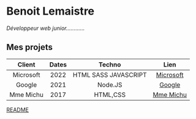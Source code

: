 # Benoit Lemaistre

*Développeur web junior............*

## Mes projets 

| Client | Dates | Techno |  Lien |
| :-: |:-:|:-:| :-: |
| Microsoft | 2022  | HTML SASS JAVASCRIPT | [Microsoft](microsoft.com) |
| Google | 2021 |Node.JS    | [Google](google.com) |
| Mme Michu | 2017 | HTML,CSS | [Mme Michu](Michu.com) |

[README](README.md)